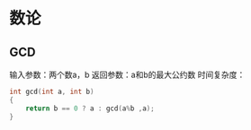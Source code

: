 # 数论

## GCD
输入参数：两个数a，b
返回参数：a和b的最大公约数
时间复杂度：

```c++
int gcd(int a, int b)
{
    return b == 0 ? a : gcd(a%b ,a);
}
```
